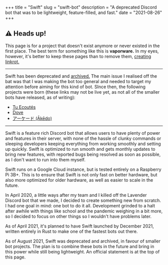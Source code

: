 +++
title = "Swift"
slug = "swift-bot"
description = "A deprecated Discord bot that was to be lightweight, feature-filled, and fast."
date = "2021-08-26"
+++

## ⚠️ Heads up!
This page is for a project that doesn't exist anymore or never existed in the first place. The best term for something like this is **vaporware.** In my eyes, however, it's better to keep these pages than to remove them, [creating linkrot.](/blog/linkrot)

---

Swift has been deprecated and [archived.](https://github.com/doamatto/swiftbot-legacy) The main issue I realised off the bat was that I was making the bot too general and needed to target my attention before aiming for this kind of bot. SInce then, the following projects were born (these links may not be live yet, as not all of the smaller bots have released, as of writing):
- [Tu Ecoutés](/projects/tu-ecoutes)
- [Dove](/projects/dove-bot)
- [アーケード (Ākēdo)](/projects/akedo)

---

Swift is a feature rich Discord bot that allows users to have plenty of power and features in their server, with none of the hassle of clunky commands or sleeping developers keeping everything from working smoothly and setting up quickly. Swift is optimized to run smooth and gets monthly updates to bring new features, with reported bugs being resolved as soon as possible, as I don't want to run into them myself.

Swift runs on a Google Cloud instance, but is tested entirely on a Raspberry Pi 3B+. This is to ensure that Swift is not only fast on better hardware, but also more optimized for older hardware, as well as easier to scale in the future.

In April 2020, a little ways after my team and I killed off the Lavender Discord bot that we made, I decided to create something new from scratch. I had one goal in mind: one bot to do it all. Development grinded to a halt after awhile with things like school and the pandemic weighing in a bit more, so I decided to focus on other things so I wouldn't have problems later.

As of April 2021, it's planned to have Swift launched by December 2021, written entirely in Rust to make one of the fastest bots out there.

As of August 2021, Swift was deprecated and archived, in favour of smaller bot projects. The plan is to combine these bots in the future and bring in this power while still being lightweight. An official statement is at the top of this page.
